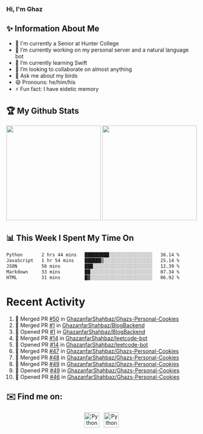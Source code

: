 ### Hi, I'm Ghaz

<!--
**GhazanfarShahbaz/GhazanfarShahbaz** is a ✨ _special_ ✨ repository because its `README.md` (this file) appears on your GitHub profile.

Here are some ideas to get you started:
-->

## ✨ Information About Me 
- 🏫 I'm currently a Senior at Hunter College 
- 🔭 I’m currently working on my personal server and a natural language bot
- 🌱 I’m currently learning Swift 
- 👯 I’m looking to collaborate on almost anything
- 💬 Ask me about my birds
- 😄 Pronouns: he/him/his
- ⚡ Fun fact: I have eidetic memory


## 🏆 My Github Stats
<div>
    <img height="250em" src="https://github-readme-stats.vercel.app/api?username=GhazanfarShahbaz&theme=tokyonight&show_icons=true&hide_border=true&&count_private=true&include_all_commits=true" />
    <img height="250em" src="https://github-readme-stats.vercel.app/api/top-langs/?username=GhazanfarShahbaz&theme=tokyonight&show_icons=true&hide_border=true&&count_private=true&include_all_commits=true" />
</div>

## 📊 This Week I Spent My Time On
<!--START_SECTION:waka-->

```txt
Python       2 hrs 44 mins   █████████░░░░░░░░░░░░░░░░   36.14 %
JavaScript   1 hr 54 mins    ██████▒░░░░░░░░░░░░░░░░░░   25.14 %
JSON         56 mins         ███░░░░░░░░░░░░░░░░░░░░░░   12.39 %
Markdown     33 mins         ██░░░░░░░░░░░░░░░░░░░░░░░   07.34 %
HTML         31 mins         █▓░░░░░░░░░░░░░░░░░░░░░░░   06.92 %
```

<!--END_SECTION:waka-->

#  Recent Activity 
<!--START_SECTION:activity-->
1. 🎉 Merged PR [#50](https://github.com/GhazanfarShahbaz/Ghazs-Personal-Cookies/pull/50) in [GhazanfarShahbaz/Ghazs-Personal-Cookies](https://github.com/GhazanfarShahbaz/Ghazs-Personal-Cookies)
2. 🎉 Merged PR [#1](https://github.com/GhazanfarShahbaz/BlogBackend/pull/1) in [GhazanfarShahbaz/BlogBackend](https://github.com/GhazanfarShahbaz/BlogBackend)
3. 💪 Opened PR [#1](https://github.com/GhazanfarShahbaz/BlogBackend/pull/1) in [GhazanfarShahbaz/BlogBackend](https://github.com/GhazanfarShahbaz/BlogBackend)
4. 🎉 Merged PR [#14](https://github.com/GhazanfarShahbaz/leetcode-bot/pull/14) in [GhazanfarShahbaz/leetcode-bot](https://github.com/GhazanfarShahbaz/leetcode-bot)
5. 💪 Opened PR [#14](https://github.com/GhazanfarShahbaz/leetcode-bot/pull/14) in [GhazanfarShahbaz/leetcode-bot](https://github.com/GhazanfarShahbaz/leetcode-bot)
6. 🎉 Merged PR [#47](https://github.com/GhazanfarShahbaz/Ghazs-Personal-Cookies/pull/47) in [GhazanfarShahbaz/Ghazs-Personal-Cookies](https://github.com/GhazanfarShahbaz/Ghazs-Personal-Cookies)
7. 🎉 Merged PR [#48](https://github.com/GhazanfarShahbaz/Ghazs-Personal-Cookies/pull/48) in [GhazanfarShahbaz/Ghazs-Personal-Cookies](https://github.com/GhazanfarShahbaz/Ghazs-Personal-Cookies)
8. 🎉 Merged PR [#49](https://github.com/GhazanfarShahbaz/Ghazs-Personal-Cookies/pull/49) in [GhazanfarShahbaz/Ghazs-Personal-Cookies](https://github.com/GhazanfarShahbaz/Ghazs-Personal-Cookies)
9. 💪 Opened PR [#49](https://github.com/GhazanfarShahbaz/Ghazs-Personal-Cookies/pull/49) in [GhazanfarShahbaz/Ghazs-Personal-Cookies](https://github.com/GhazanfarShahbaz/Ghazs-Personal-Cookies)
10. 💪 Opened PR [#46](https://github.com/GhazanfarShahbaz/Ghazs-Personal-Cookies/pull/46) in [GhazanfarShahbaz/Ghazs-Personal-Cookies](https://github.com/GhazanfarShahbaz/Ghazs-Personal-Cookies)
<!--END_SECTION:activity-->



## ✉️ Find me on:
<p align="center">
    <a href="https://www.linkedin.com/in/ghazanfarshahbaz/" target="_blank" rel="noopener noreferrer"> <img src="https://cdn.jsdelivr.net/npm/simple-icons@v3/icons/linkedin.svg" alt="Python" height="40" style="vertical-align:top; margin:4px"></a>
    <a href="mailto:ghazanfarshahbaz2409@gmail.com"> <img src="https://cdn.jsdelivr.net/npm/simple-icons@v3/icons/gmail.svg" alt="Python" height="40" style="vertical-align:top; margin:4px"></a>
</p>

<!-- Themes:
https://github.com/anuraghazra/github-readme-stats/blob/master/themes/README.md -->
